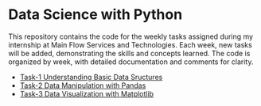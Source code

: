# Data Science with Python
This repository contains the code for the weekly tasks assigned during my internship at Main Flow Services and Technologies. Each week, new tasks will be added, demonstrating the skills and concepts learned. The code is organized by week, with detailed documentation and comments for clarity.
- [Task-1 Understanding Basic Data Sructures](https://github.com/ShiwangitaSingh/Data-Science-with-Python-/tree/main/Task-1%20Understanding%20Python%20Data%20Types)
- [Task-2 Data Manipulation with Pandas](https://github.com/ShiwangitaSingh/Data-Science-with-Python-/tree/main/Task-2%20Data%20Manipulation%20with%20Pandas)
- [Task-3 Data Visualization with Matplotlib](https://github.com/ShiwangitaSingh/Data-Science-with-Python-/tree/main/Task-3%20Data%20Visualization%20with%20Matplotlib)
